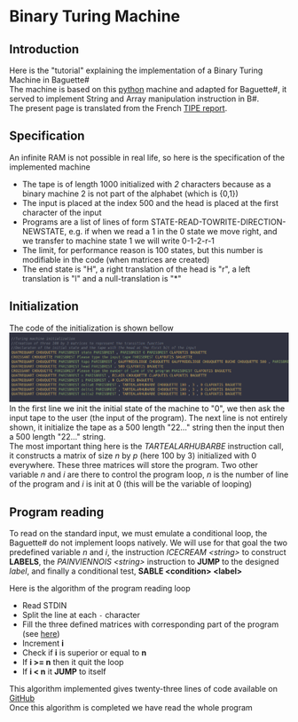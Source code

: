 # Binary Turing Machine
## Introduction
Here is the "tutorial" explaining the implementation of a Binary Turing Machine in Baguette#  
The machine is based on this [python](https://sandipanweb.wordpress.com/2020/08/08/simulating-a-turing-machine-with-python-and-executing-programs/) machine and adapted for Baguette#, it served to implement String and Array manipulation instruction in B#.  
The present page is translated from the French [TIPE report](https://github.com/coco33920/rapport_tipe).

## Specification
An infinite RAM is not possible in real life, so here is the specification of the implemented machine
- The tape is of length 1000 initialized with *2* characters because as a binary machine 2 is not part of the alphabet (which is {0,1})
- The input is placed at the index 500 and the head is placed at the first character of the input 
- Programs are a list of lines of form STATE-READ-TOWRITE-DIRECTION-NEWSTATE, e.g. if when we read a 1 in the 0 state we 
move right, and we transfer to machine state 1 we will write 0-1-2-r-1
- The limit, for performance reason is 100 states, but this number is modifiable in the code (when matrices are created)
- The end state is "H", a right translation of the head is "r", a left translation is "l" and a null-translation is "*"
  
## Initialization 
The code of the initialization is shown bellow  
![init](img/turing/init.png)      
In the first line we init the initial state of the machine to "0", we then ask the input tape to the user (the input of the program). The next line is not entirely shown, it initialize the tape as a 500 length "22..." string then the input then a 500 length "22..." string.  
The most important thing here is the *TARTEALARHUBARBE* instruction call, it constructs a matrix of size *n* by *p* (here 100 by 3) initialized with 0 everywhere. These three matrices will store the program. Two other variable *n* and *i* are there to control the program loop, *n* is the number of line of the program and *i* is init at 0 (this will be the variable of looping)  

## Program reading
To read on the standard input, we must emulate a conditional loop, the Baguette# do not implement loops natively. We will use for that goal the two predefined variable *n* and *i*, the instruction *ICECREAM \<string>* to construct **LABELS**, the *PAINVIENNOIS \<string>* instruction to **JUMP** to the designed *label*, and finally a conditional test, **SABLE \<condition> \<label>**  

Here is the algorithm of the program reading loop  
* Read STDIN
* Split the line at each `-` character 
* Fill the three defined matrices with corresponding part of the program (see [here](#initialization))
* Increment **i**
* Check if **i** is superior or equal to **n**
* If **i >= n** then it quit the loop
* If **i < n** it **JUMP** to itself

This algorithm implemented gives twenty-three lines of code available on [GitHub](https://github.com/coco33920/ocaml-baguettesharp-interpreter/blob/master/examples/turing.baguette#L3)  
Once this algorithm is completed we have read the whole program